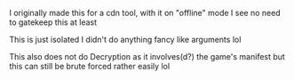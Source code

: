 I originally made this for a cdn tool, with it on "offline" mode I see no need to gatekeep this at least

This is just isolated I didn't do anything fancy like arguments lol

This also does not do Decryption as it involves(d?) the game's manifest but this can still be brute forced rather easily lol